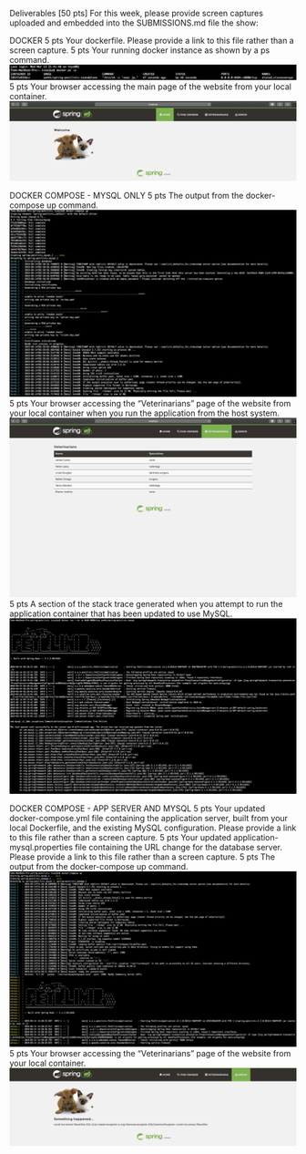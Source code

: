 Deliverables [50 pts]
For this week, please provide screen captures uploaded and embedded into the SUBMISSIONS.md
file the show:

DOCKER
5 pts Your dockerfile. Please provide a link to this file rather than a screen capture.
5 pts Your running docker instance as shown by a ps command.
![Screen Capture #1](images_HW8/first.png)
5 pts Your browser accessing the main page of the website from your local container.
![Screen Capture #2](images_HW8/second.png)

DOCKER COMPOSE - MYSQL ONLY
5 pts The output from the docker-compose up command.
![Screen Capture #3](images_HW8/third.png)
5 pts Your browser accessing the “Veterinarians” page of the website from your local container
when you run the application from the host system.
![Screen Capture #4](images_HW8/fourth.png)
5 pts A section of the stack trace generated when you attempt to run the application
container that has been updated to use MySQL.
![Screen Capture #5](images_HW8/five.png)

DOCKER COMPOSE - APP SERVER AND MYSQL
5 pts Your updated docker-compose.yml file containing the application server, built from
your local Dockerfile, and the existing MySQL configuration. Please provide a link
to this file rather than a screen capture.
5 pts Your updated application-mysql.properties file containing the URL change for
the database server. Please provide a link to this file rather than a screen capture.
5 pts The output from the docker-compose up command.
![Screen Capture #6](images_HW8/dockerup.png)
5 pts Your browser accessing the “Veterinarians” page of the website from your local container.
![Screen Capture #7](images_HW8/last.png)
